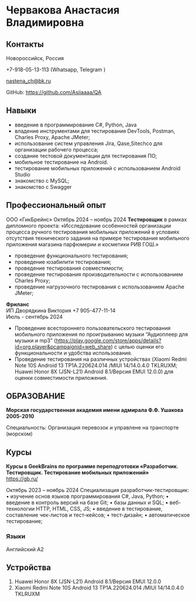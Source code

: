 # Червакова Анастасия Владимировна			

## Контакты
Новороссийск, Россия

+7-918-05-13-113 (Whatsapp, Telegram )

nastena_ch@bk.ru

GitHub: https://github.com/Asiiaaaa/QA

## Навыки
* введение в программирование C#, Python, Java 
* владение инструментами для тестирования DevTools, Postman, Charles Proxy, Apache JMeter;
* использование систем управления Jira, Qase,Sitechco для организации рабочего процесса;
* cоздание тестовой документации для тестирования ПО;
* мобильное тестирование на Android.
* тестирование мобильных приложений с использованием Android Studio
* знакомство с MySQL;
* знакомство с Swagger

## Профессиональный опыт

ООО «ГикБрейнс» 
Октябрь 2024 – ноябрь 2024
**Тестировщик** в рамках дипломного проекта: «Исследование особенностей организации процесса ручного тестирования мобильных приложений в условиях отсутствия технического задания на примере тестирования мобильного приложения магазина парфюмерии и косметики РИВ ГОШ.»

* проведение функционального тестирования;
* проведение юзабилити тестирования;
* проведение тестирования совместимости;
* проведение тестирования производительности с использованием Charles Proxy;
* проведение нагрузочного тестирования с использованием Apache JMeter; 

**Фриланс**  
ИП Дворядкина Виктория +7 905-477-11-14  
Июль - сентябрь 2024
* Проведение всестороннего пользовательского тестирования мобильного приложения по проигрыванию музыки “Аудиоплеер для музыки и mp3” (https://play.google.com/store/apps/details?id=org.player&pcampaignid=web_share) 
с целью оценки его функциональности и удобства использования.
* Проведение тестирования на различных устройствах (Xiaomi Redmi Note 10S Android 13 TP1A.220624.014 /MIUI 14/14.0.4.0 TKLRUXM; Huawei Honor 8X (JSN-L21) Android 8.1/Версия EMUI 12.0.0)  для оценки совместимости приложения.
 
## ОБРАЗОВАНИЕ
**Морская государственная академия имени адмирала Ф.Ф. Ушакова 2005-2010** 

Специальность: Организация перевозок и управлене на транспорте (морском)

## Курсы 
**Курсы в GeekBrains по программе переподготовки «Разработчик. Тестировщик. Тестирование мобильных приложений»**        
https://gb.ru/ 

Октябрь 2023 – ноябрь 2024
Cпециализация разработчик-тестировщик:
    • изучение основ языков программирования С#, Java, Python;
    • введение в контроль версий на базе Git;
    • базы данных и SQL;
    • веб-технологии HTTP, HTML, CSS, JS;
    • введение в тестирование, составление чек-листов и тест-кейсов;
    • тест-дизайн;
    • автоматическое тестирование;

### Языки
Английский 	А2

## Устройства
1. Huawei Honor 8X (JSN-L21) Android 8.1/Версия EMUI 12.0.0
2. Xiaomi Redmi Note 10S Android 13 TP1A.220624.014 /MIUI 14/14.0.4.0 TKLRUXM
